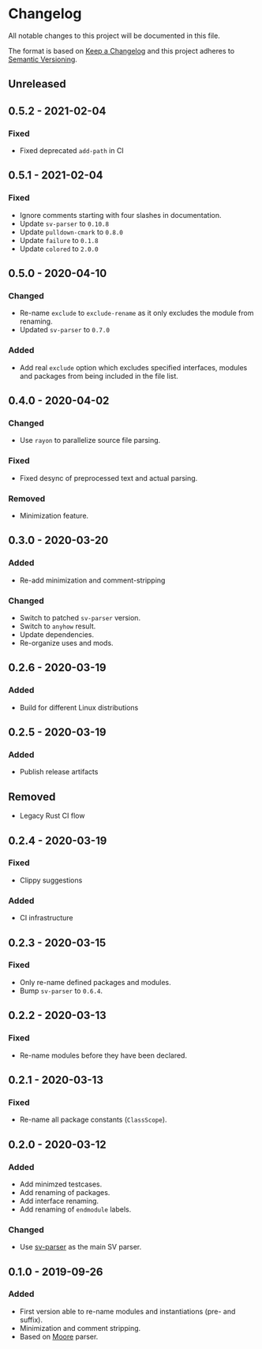 # Changelog
All notable changes to this project will be documented in this file.

The format is based on [Keep a Changelog](http://keepachangelog.com/en/1.0.0/)
and this project adheres to [Semantic Versioning](http://semver.org/spec/v2.0.0.html).

## Unreleased


## 0.5.2 - 2021-02-04
### Fixed
- Fixed deprecated `add-path` in CI

## 0.5.1 - 2021-02-04
### Fixed
- Ignore comments starting with four slashes in documentation.
- Update `sv-parser` to `0.10.8`
- Update `pulldown-cmark` to `0.8.0`
- Update `failure` to `0.1.8`
- Update `colored` to `2.0.0`

## 0.5.0 - 2020-04-10
### Changed
- Re-name `exclude` to `exclude-rename` as it only excludes the module from renaming.
- Updated `sv-parser` to `0.7.0`

### Added
- Add real `exclude` option which excludes specified interfaces, modules and packages
  from being included in the file list.

## 0.4.0 - 2020-04-02
### Changed
- Use `rayon` to parallelize source file parsing.

### Fixed
- Fixed desync of preprocessed text and actual parsing.

### Removed
- Minimization feature.

## 0.3.0 - 2020-03-20
### Added
- Re-add minimization and comment-stripping

### Changed
- Switch to patched `sv-parser` version.
- Switch to `anyhow` result.
- Update dependencies.
- Re-organize uses and mods.

## 0.2.6 - 2020-03-19
### Added
- Build for different Linux distributions

## 0.2.5 - 2020-03-19
### Added
- Publish release artifacts
## Removed
- Legacy Rust CI flow

## 0.2.4 - 2020-03-19
### Fixed
- Clippy suggestions
### Added
- CI infrastructure

## 0.2.3 - 2020-03-15
### Fixed
- Only re-name defined packages and modules.
- Bump `sv-parser` to `0.6.4`.

## 0.2.2 - 2020-03-13
### Fixed
- Re-name modules before they have been declared.

## 0.2.1 - 2020-03-13
### Fixed
- Re-name all package constants (`ClassScope`).

## 0.2.0 - 2020-03-12
### Added
- Add minimzed testcases.
- Add renaming of packages.
- Add interface renaming.
- Add renaming of `endmodule` labels.

### Changed
- Use [sv-parser](https://github.com/dalance/sv-parser) as the main SV parser.

## 0.1.0 - 2019-09-26
### Added
- First version able to re-name modules and instantiations (pre- and suffix).
- Minimization and comment stripping.
- Based on [Moore](https://github.com/fabianschuiki/moore) parser.
